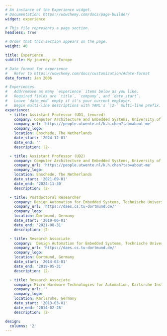 ```yaml
---
# An instance of the Experience widget.
# Documentation: https://wowchemy.com/docs/page-builder/
widget: experience

# This file represents a page section.
headless: true

# Order that this section appears on the page.
weight: 40

title: Experience
subtitle: My journey in Europe

# Date format for experience
#   Refer to https://wowchemy.com/docs/customization/#date-format
date_format: Jan 2006

# Experiences.
#   Add/remove as many `experience` items below as you like.
#   Required fields are `title`, `company`, and `date_start`.
#   Leave `date_end` empty if it's your current employer.
#   Begin multi-line descriptions with YAML's `|2-` multi-line prefix.
experience:
  - title: Assistant Professor (UD1, tenured)
    company: Computer Architecture and Embedded Systems, University of Twente
    company_url: 'https://people.utwente.nl/k.h.chen?tab=about-me'
    company_logo: 
    location: Enschede, The Netherlands
    date_start: '2024-12-01'
    date_end: ''
    description: |2-

  - title: Assistant Professor (UD2)
    company: Computer Architecture and Embedded Systems, University of Twente
    company_url: 'https://people.utwente.nl/k.h.chen?tab=about-me'
    company_logo: 
    location: Enschede, The Netherlands
    date_start: '2021-09-01'
    date_end: '2024-11-30'
    description: |2-

  - title: Postdoctoral Researcher 
    company: Design Automation for Embedded Systems, Technische Universität Dortmund
    company_url: 'https://daes.cs.tu-dortmund.de/'
    company_logo: 
    location: Dortmund, Germany
    date_start: '2019-06-01'
    date_end: '2021-08-31'
    description: |2-

  - title: Research Associate
    company:  Design Automation for Embedded Systems, Technische Universität Dortmund 
    company_url: 'https://daes.cs.tu-dortmund.de/'
    company_logo: 
    location: Dortmund, Germany
    date_start: '2014-03-01'
    date_end: '2019-05-31'
    description: |2-

  - title: Research Associate
    company: Micro Hardware Technologies for Automation, Karlsruhe Institute of Technology (KIT)
    company_url: ''
    company_logo: 
    location: Karlsruhe, Germany
    date_start: '2013-03-01'
    date_end: '2014-02-28'
    description: |2-

design:
  columns: '2'
---
```

